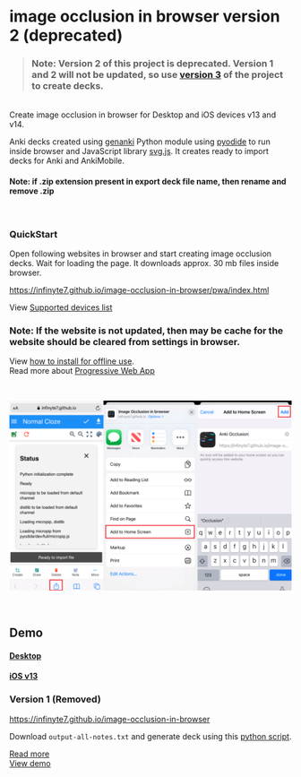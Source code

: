 # image occlusion in browser version 2 (deprecated)

>### Note: Version 2 of this project is deprecated. Version 1 and 2 will not be updated, so use [version 3](https://infinyte7.github.io/image-occlusion-in-browser/v3/index.html) of the project to create decks.

<br>
Create image occlusion in browser for Desktop and iOS devices v13 and v14.

Anki decks created using [genanki](https://github.com/kerrickstaley/genanki) Python module using [pyodide](https://github.com/iodide-project/pyodide) to run inside browser and JavaScript library [svg.js](https://svgdotjs.github.io/). It creates ready to import decks for Anki and AnkiMobile.

#### Note: if .zip extension present in export deck file name, then rename and remove .zip
<br>

### QuickStart
Open following websites in browser and start creating image occlusion decks. Wait for loading the page. It downloads approx. 30 mb files inside browser.

https://infinyte7.github.io/image-occlusion-in-browser/pwa/index.html

View [Supported devices list](Supported%20Devices.md)

### Note: If the website is not updated, then may be cache for the website should be cleared from settings in browser.

View [how to install for offline use](demo/pwa_install_ios.gif).<br>
Read more about [Progressive Web App](https://en.wikipedia.org/wiki/Progressive_web_application)

<br>

![](demo/pwa_install.png)

<br>

## Demo
#### [Desktop](demo/multiple_cards.gif)
#### [iOS v13](demo/iOSv13_demo.gif)

### Version 1 (Removed)
https://infinyte7.github.io/image-occlusion-in-browser

Download ```output-all-notes.txt``` and generate deck using this [python script](https://github.com/infinyte7/image-occlusion-in-browser/blob/master/image-occ-deck-export.py).

[Read more](Create-In-Browser.md)<br>
[View demo](demo/combine_cloze_demo_browser.gif)
